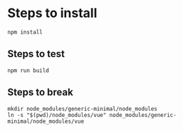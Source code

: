 # Steps to install

```
npm install
```

## Steps to test

```
npm run build
```

## Steps to break

```
mkdir node_modules/generic-minimal/node_modules
ln -s "$(pwd)/node_modules/vue" node_modules/generic-minimal/node_modules/vue
```
